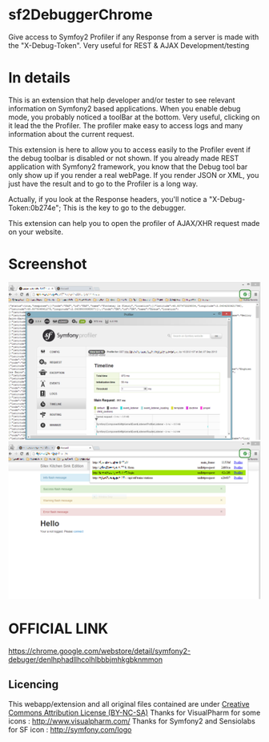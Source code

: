 # sf2DebuggerChrome

Give access to Symfoy2 Profiler if any Response from a server is made with the "X-Debug-Token". Very useful for REST & AJAX Development/testing


# In details
This is an extension that help developer and/or tester to see relevant information on Symfony2 based applications.
When you enable debug mode, you probably noticed a toolBar at the bottom. Very useful, clicking on it lead the the Profiler.
The profiler make easy to access logs and many information about the current request.

This extension is here to allow you to access easily to the Profiler event if the debug toolbar is disabled or not shown.
If you already made REST application with Symfony2  framework, you know that the Debug tool bar only show up if you render a real webPage.
If you render JSON or XML, you just have the result and to go to the Profiler is a long way.

Actually, if you look at the Response headers, you'll notice a "X-Debug-Token:0b274e"; This is the key to go to the debugger.

This extension can help you to open the profiler of AJAX/XHR request made on your website.

# Screenshot
![Alt text](/ScreenShot/REST.png "One REST call")
![Alt text](/ScreenShot/XHR.png "Multiple XHR calls")

# OFFICIAL LINK
https://chrome.google.com/webstore/detail/symfony2-debuger/denlhphadllhcolhlbbbjmhkgbknmmon


## Licencing
This webapp/extension and all original files contained are under [Creative Commons Attribution License (BY-NC-SA)](http://creativecommons.org/licenses/by-nc-sa/3.0/)
Thanks for VisualPharm for some icons : http://www.visualpharm.com/
Thanks for Symfony2 and Sensiolabs for SF icon : http://symfony.com/logo